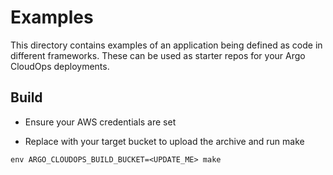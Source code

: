 # Examples

This directory contains examples of an application being defined as code in
different frameworks. These can be used as starter repos for your Argo
CloudOps deployments.

## Build

* Ensure your AWS credentials are set

* Replace with your target bucket to upload the archive and run make

```
env ARGO_CLOUDOPS_BUILD_BUCKET=<UPDATE_ME> make
```
